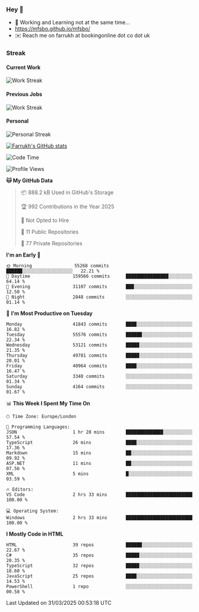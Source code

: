 ### Hey 👋

- 🏃 Working and Learning not at the same time...
- https://mfsbo.github.io/mfsbo/
- ✉️ Reach me on farrukh at bookingonline dot co dot uk

### Streak
#### Current Work
![Work Streak](https://streak-stats.demolab.com/?user=mfsbo)
#### Previous Jobs
![Work Streak](https://streak-stats.demolab.com/?user=farrukhcw)
#### Personal
![Personal Streak](https://streak-stats.demolab.com/?user=farrukhsubhani)

[![Farrukh's GitHub stats](https://github-readme-stats.vercel.app/api?username=mfsbo&hide=stars&count_private=true)](https://github.com/mfsbo/)

<!--START_SECTION:waka-->
![Code Time](http://img.shields.io/badge/Code%20Time-908%20hrs%2024%20mins-blue)

![Profile Views](http://img.shields.io/badge/Profile%20Views-0-blue)

**🐱 My GitHub Data** 

> 📦 888.2 kB Used in GitHub's Storage 
 > 
> 🏆 992 Contributions in the Year 2025
 > 
> 🚫 Not Opted to Hire
 > 
> 📜 11 Public Repositories 
 > 
> 🔑 77 Private Repositories 
 > 
**I'm an Early 🐤** 

```text
🌞 Morning                55268 commits       ██████░░░░░░░░░░░░░░░░░░░   22.21 % 
🌆 Daytime                159566 commits      ████████████████░░░░░░░░░   64.14 % 
🌃 Evening                31107 commits       ███░░░░░░░░░░░░░░░░░░░░░░   12.50 % 
🌙 Night                  2848 commits        ░░░░░░░░░░░░░░░░░░░░░░░░░   01.14 % 
```
📅 **I'm Most Productive on Tuesday** 

```text
Monday                   41843 commits       ████░░░░░░░░░░░░░░░░░░░░░   16.82 % 
Tuesday                  55576 commits       ██████░░░░░░░░░░░░░░░░░░░   22.34 % 
Wednesday                53121 commits       █████░░░░░░░░░░░░░░░░░░░░   21.35 % 
Thursday                 49781 commits       █████░░░░░░░░░░░░░░░░░░░░   20.01 % 
Friday                   40964 commits       ████░░░░░░░░░░░░░░░░░░░░░   16.47 % 
Saturday                 3340 commits        ░░░░░░░░░░░░░░░░░░░░░░░░░   01.34 % 
Sunday                   4164 commits        ░░░░░░░░░░░░░░░░░░░░░░░░░   01.67 % 
```


📊 **This Week I Spent My Time On** 

```text
🕑︎ Time Zone: Europe/London

💬 Programming Languages: 
JSON                     1 hr 28 mins        ██████████████░░░░░░░░░░░   57.54 % 
TypeScript               26 mins             ████░░░░░░░░░░░░░░░░░░░░░   17.36 % 
Markdown                 15 mins             ██░░░░░░░░░░░░░░░░░░░░░░░   09.92 % 
ASP.NET                  11 mins             ██░░░░░░░░░░░░░░░░░░░░░░░   07.56 % 
XML                      5 mins              █░░░░░░░░░░░░░░░░░░░░░░░░   03.59 % 

🔥 Editors: 
VS Code                  2 hrs 33 mins       █████████████████████████   100.00 % 

💻 Operating System: 
Windows                  2 hrs 33 mins       █████████████████████████   100.00 % 
```

**I Mostly Code in HTML** 

```text
HTML                     39 repos            ██████░░░░░░░░░░░░░░░░░░░   22.67 % 
C#                       35 repos            █████░░░░░░░░░░░░░░░░░░░░   20.35 % 
TypeScript               32 repos            █████░░░░░░░░░░░░░░░░░░░░   18.60 % 
JavaScript               25 repos            ████░░░░░░░░░░░░░░░░░░░░░   14.53 % 
PowerShell               1 repo              ░░░░░░░░░░░░░░░░░░░░░░░░░   00.58 % 
```




 Last Updated on 31/03/2025 00:53:18 UTC
<!--END_SECTION:waka-->
<!--
**mfsbo/mfsbo** is a ✨ _special_ ✨ repository because its `README.md` (this file) appears on your GitHub profile.

Here are some ideas to get you started:

- 🔭 I’m currently working on ...
- 🌱 I’m currently learning ...
- 👯 I’m looking to collaborate on ...
- 🤔 I’m looking for help with ...
- 💬 Ask me about ...
- 📫 How to reach me: ...
- 😄 Pronouns: ...
- ⚡ Fun fact: ...
-->
